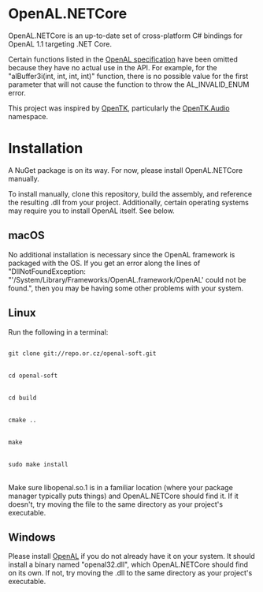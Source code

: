 # OpenAL.NETCore
OpenAL.NETCore is an up-to-date set of cross-platform C# bindings for OpenAL 1.1 targeting .NET Core.

Certain functions listed in the [OpenAL specification](https://www.openal.org/documentation/openal-1.1-specification.pdf) have been omitted because they have no actual use in the API. For example, for the "alBuffer3i(int, int, int, int)" function, there is no possible value for the first parameter that will not cause the function to throw the AL_INVALID_ENUM error.

This project was inspired by [OpenTK](https://github.com/opentk/opentk), particularly the [OpenTK.Audio](https://github.com/opentk/opentk/tree/develop/src/OpenTK/Audio) namespace.

# Installation

A NuGet package is on its way. For now, please install OpenAL.NETCore manually.

To install manually, clone this repository, build the assembly, and reference the resulting .dll from your project. Additionally, certain operating systems may require you to install OpenAL itself. See below.

## macOS

No additional installation is necessary since the OpenAL framework is packaged with the OS. If you get an error along the lines of "DllNotFoundException: "'/System/Library/Frameworks/OpenAL.framework/OpenAL' could not be found.", then you may be having some other problems with your system.

## Linux
Run the following in a terminal:

<code>
git clone git://repo.or.cz/openal-soft.git
</code>
<br/>
<code>
cd openal-soft
</code>
<br/>
<code>
cd build
</code>
<br/>
<code>
cmake ..
</code>
<br/>
<code>
make
</code>
<br/>
<code>
sudo make install
</code>
<br/>

Make sure libopenal.so.1 is in a familiar location (where your package manager typically puts things) and OpenAL.NETCore should find it. If it doesn't, try moving the file to the same directory as your project's executable.

## Windows

Please install [OpenAL](https://www.openal.org/downloads/) if you do not already have it on your system. It should install a binary named "openal32.dll", which OpenAL.NETCore should find on its own. If not, try moving the .dll to the same directory as your project's executable.
